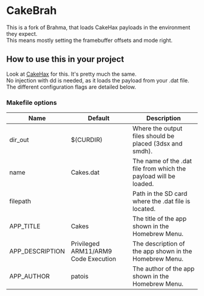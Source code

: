 CakeBrah
========

This is a fork of Brahma, that loads CakeHax payloads in the environment they expect.  
This means mostly setting the framebuffer offsets and mode right.  

How to use this in your project
-------------------------------

Look at [CakeHax](https://github.com/mid-kid/CakeHax) for this. It's pretty much the same.  
No injection with dd is needed, as it loads the payload from your .dat file.  
The different configuration flags are detailed below.  

### Makefile options

Name            |Default                             |Description
----------------|------------------------------------|-----------
dir\_out        |$(CURDIR)                           |Where the output files should be placed (3dsx and smdh).
name            |Cakes.dat                           |The name of the .dat file from which the payload will be loaded.
filepath        |                                    |Path in the SD card where the .dat file is located.
APP\_TITLE      |Cakes                               |The title of the app shown in the Homebrew Menu.
APP\_DESCRIPTION|Privileged ARM11/ARM9 Code Execution|The description of the app shown in the Homebrew Menu.
APP\_AUTHOR     |patois                              |The author of the app shown in the Homebrew Menu.
